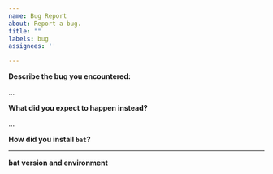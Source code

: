 ```yaml
---
name: Bug Report
about: Report a bug.
title: ""
labels: bug
assignees: ''

---
```


<!--

Hey there, thank you for reporting a bug!

Please note that the following bugs have already been reported:

* dpkg: error processing archive /some/path/some-program.deb (--unpack):
  trying to overwrite '/usr/.crates2.json'

  See https://github.com/sharkdp/bat/issues/938

-->

**Describe the bug you encountered:**

...

**What did you expect to happen instead?**

...


**How did you install `bat`?**

<!-- apt-get, homebrew, GitHub release, etc. -->

---

**bat version and environment**

<!--
In order to reproduce your issue, please add some information about the environment
in which you're running bat. To do this, run the full `bat` command that demonstrates
the bug, and attach the `--diagnostic` option:

    bat [other options and arguments…] --diagnostic

Finally, paste the Markdown output here. Please make sure that it does not reveal any
personal information.


If you are running bat 0.17.1 or older (where --diagnostic is not available), please
run the script at

    https://github.com/sharkdp/bat/blob/master/diagnostics/info.sh

(click "Raw" to get the actual source code) and paste the Markdown output here. If you
are on Windows, please let us know your bat version and your Windows version.
-->
